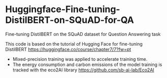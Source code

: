 # Huggingface-Fine-tuning-DistilBERT-on-SQuAD-for-QA
Fine-tuning DistilBERT on the SQuAD dataset for Question Answering task

This code is based on the tutorial of Hugging Face for fine-tuning DistilBERT https://huggingface.co/course/chapter7/7?fw=pt

- Mixed-precision training was applied to accelerate training time. 
- The energy consumption and carbon emissions of the model training is tracked with the eco2AI library https://github.com/sb-ai-lab/Eco2AI

